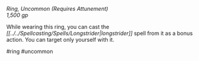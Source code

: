 *Ring, Uncommon (Requires Attunement)*  
*1,500 gp*

While wearing this ring, you can cast the *[[../../Spellcasting/Spells/Longstrider|longstrider]]* spell from it as a bonus action. You can target only yourself with it.

#ring #uncommon
